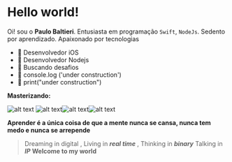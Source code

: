 # Hello world!

Oi!  sou o  **Paulo Baltieri**. 
Entusiasta em programação   `Swift`, `NodeJs`.
Sedento por aprendizado. Apaixonado por tecnologias 

- :star2: Desenvolvedor iOS
- :star2: Desenvolvedor Nodejs
-  :rocket:  Buscando desafios 
- :hammer: console.log ('under construction')
- :hammer: print("under construction")


**Masterizando:** 

![alt text](https://img.icons8.com/color/96/000000/swift.png) ![alt text](https://img.icons8.com/color/2x/javascript.png)![alt text](https://img.icons8.com/color/2x/nodejs.png)![alt text](https://img.icons8.com/color/2x/mongodb.png)


**Aprender é a única coisa de que a mente nunca se cansa, nunca tem medo e nunca se arrepende**



> Dreaming in digital , 
	Living in   ***real time***  , 
Thinking in ***binary***
Talking in ***IP*** 
**Welcome to my world**
